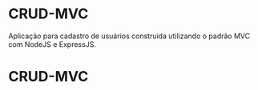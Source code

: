 # CRUD-MVC
Aplicação para cadastro de usuários construída utilizando o padrão MVC com NodeJS e ExpressJS.
# CRUD-MVC
